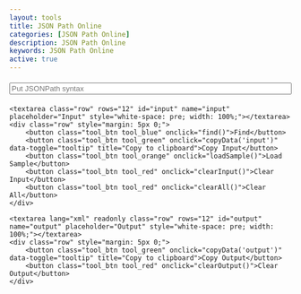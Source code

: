 ```yaml
---
layout: tools
title: JSON Path Online
categories: [JSON Path Online]
description: JSON Path Online
keywords: JSON Path Online
active: true
---
```


<div style="font-family: monospace;">
    <input class="row" id="syntax" type="text" placeholder="Put JSONPath syntax" style="white-space: pre; width: 100%; margin: 5px 0;">
    
    <textarea class="row" rows="12" id="input" name="input" placeholder="Input" style="white-space: pre; width: 100%;"></textarea>
    <div class="row" style="margin: 5px 0;">
        <button class="tool_btn tool_blue" onclick="find()">Find</button>
        <button class="tool_btn tool_green" onclick="copyData('input')" data-toggle="tooltip" title="Copy to clipboard">Copy Input</button>
        <button class="tool_btn tool_orange" onclick="loadSample()">Load Sample</button>
        <button class="tool_btn tool_red" onclick="clearInput()">Clear Input</button>
        <button class="tool_btn tool_red" onclick="clearAll()">Clear All</button>
    </div>
    
    <textarea lang="xml" readonly class="row" rows="12" id="output" name="output" placeholder="Output" style="white-space: pre; width: 100%;"></textarea>
    <div class="row" style="margin: 5px 0;">
        <button class="tool_btn tool_green" onclick="copyData('output')" data-toggle="tooltip" title="Copy to clipboard">Copy Output</button>
        <button class="tool_btn tool_red" onclick="clearOutput()">Clear Output</button>
    </div>
</div>

<script type="text/javascript" src="{{ site.url }}/assets/js/jsonpath.js"></script>

<script type = "text/javascript" >
    var find = () => {
        var input = document.getElementById("input").value;
        var syntax = document.getElementById("syntax").value;
        if (input && "" !== input.trim()) {
            var result = JSONPath.JSONPath({path: syntax, json: input});
            document.getElementById("output").innerHTML = JSON.stringify(result, null, 2);
        } else {
            document.getElementById("output").value = "Input value is empty"
        }
    }
    
    var loadSample = () => {
        document.getElementById("syntax").innerHTML = '$.phoneNumbers[?(@.type)].type'
        var json = '{
                      "firstName": "John",
                      "lastName" : "doe",
                      "age"      : 26,
                      "address"  : {
                        "streetAddress": "naist street",
                        "city"         : "Nara",
                        "postalCode"   : "630-0192"
                      },
                      "phoneNumbers": [
                        {
                          "type"  : "iPhone",
                          "number": "0123-4567-8888"
                        },
                        {
                          "type"  : "home",
                          "number": "0123-4567-8910"
                        }
                      ]
                    }';
        document.getElementById("input").innerHTML = JSON.stringify(JSON.parse(json), null, 2);
    }
    
    var copyData = e => {
        var t = document.getElementById(e);
        t.select(), t.setSelectionRange(0, 99999), document.execCommand("copy")
    }
    
    var clearInput = () => {
        document.getElementById("input").value = ""
    }
    
    var clearOutput = () => {
        document.getElementById("output").value = ""
    }
    
    var clearAll = () => {
        clearOutput(), clearInput()
    }
</script>
